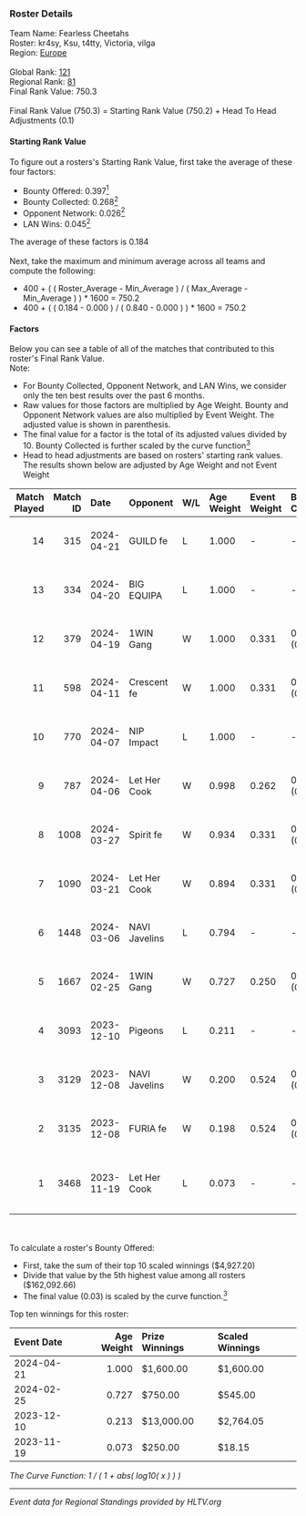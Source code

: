 ### Roster Details<br />
Team Name: Fearless Cheetahs<br />
Roster: kr4sy, Ksu, t4tty, Victoria, vilga<br />
Region: [Europe]( ../standings_europe.md)<br />
<br />
Global Rank: [121](../standings_global.md)<br />
Regional Rank: [81]( ../standings_europe.md)<br />
Final Rank Value:  750.3<br />
<br />
Final Rank Value (750.3) = Starting Rank Value (750.2) + Head To Head Adjustments (0.1)<br />

#### Starting Rank Value<br />
To figure out a rosters's Starting Rank Value, first take the average of these four factors:<br />
- Bounty Offered: 0.397[<sup>1</sup>](#table2)
- Bounty Collected: 0.268[<sup>2</sup>](#table1)
- Opponent Network: 0.026[<sup>2</sup>](#table1)
- LAN Wins: 0.045[<sup>2</sup>](#table1)

The average of these factors is 0.184<br />
<br />
Next, take the maximum and minimum average across all teams and compute the following:<br />
- 400 + ( ( Roster_Average - Min_Average ) / ( Max_Average - Min_Average ) ) * 1600 = 750.2
- 400 + ( ( 0.184 - 0.000 ) / ( 0.840 - 0.000 ) ) * 1600 = 750.2


#### Factors<br />
Below you can see a table of all of the matches that contributed to this roster's Final Rank Value.<br />
Note:<br />

- For Bounty Collected, Opponent Network, and LAN Wins, we consider only the ten best results over the past 6 months.
- Raw values for those factors are multiplied by Age Weight. Bounty and Opponent Network values are also multiplied by Event Weight. The adjusted value is shown in parenthesis.
- The final value for a factor is the total of its adjusted values divided by 10. Bounty Collected is further scaled by the curve function[<sup>3</sup>](#curveFunction)
- Head to head adjustments are based on rosters' starting rank values. The results shown below are adjusted by Age Weight and not Event Weight
<span id="table1"></span><br />


| Match Played | Match ID | Date       | Opponent      | W/L | Age Weight | Event Weight | Bounty Collected | Opponent Network | LAN Wins  | H2H Adj. | Roster                                     |
| -: | -: | :- | :- | :- | :- | :- | :- | :- | :- | -: | :- |
|           14 |      315 | 2024-04-21 | GUILD fe      | L   | 1.000      | -            | -                | -                | -         |   -18.59 | kr4sy, Ksu, t4tty, Victoria, vilga         |
|           13 |      334 | 2024-04-20 | BIG EQUIPA    | L   | 1.000      | -            | -                | -                | -         |   -17.01 | kr4sy, Ksu, t4tty, Victoria, vilga         |
|           12 |      379 | 2024-04-19 | 1WIN Gang     | W   | 1.000      | 0.331        | 0.006 (0.002)    | 0.044 (0.015)    | 0 (0.000) |     8.70 | kr4sy, Ksu, t4tty, Victoria, vilga         |
|           11 |      598 | 2024-04-11 | Crescent fe   | W   | 1.000      | 0.331        | 0.008 (0.003)    | 0.072 (0.024)    | 0 (0.000) |     9.37 | kr4sy, Ksu, t4tty, Victoria, vilga         |
|           10 |      770 | 2024-04-07 | NIP Impact    | L   | 1.000      | -            | -                | -                | -         |   -16.60 | kr4sy, Ksu, t4tty, Victoria, vilga         |
|            9 |      787 | 2024-04-06 | Let Her Cook  | W   | 0.998      | 0.262        | 0.000 (0.000)    | 0.204 (0.053)    | 0 (0.000) |    11.40 | kr4sy, Ksu, t4tty, Victoria, vilga         |
|            8 |     1008 | 2024-03-27 | Spirit fe     | W   | 0.934      | 0.331        | 0.010 (0.003)    | 0.105 (0.032)    | 0 (0.000) |    11.12 | kr4sy, Ksu, t4tty, Victoria, vilga         |
|            7 |     1090 | 2024-03-21 | Let Her Cook  | W   | 0.894      | 0.331        | 0.000 (0.000)    | 0.204 (0.060)    | 0 (0.000) |    10.64 | kr4sy, Ksu, t4tty, Victoria, vilga         |
|            6 |     1448 | 2024-03-06 | NAVI Javelins | L   | 0.794      | -            | -                | -                | -         |    -9.44 | kr4sy, Ksu, t4tty, Victoria, vilga         |
|            5 |     1667 | 2024-02-25 | 1WIN Gang     | W   | 0.727      | 0.250        | 0.006 (0.001)    | 0.044 (0.008)    | 0 (0.000) |     7.55 | kr4sy, Ksu, t4tty, Victoria, vilga         |
|            4 |     3093 | 2023-12-10 | Pigeons       | L   | 0.211      | -            | -                | -                | -         |    -2.41 | ANa, Kat, tory, twenty3, vilga             |
|            3 |     3129 | 2023-12-08 | NAVI Javelins | W   | 0.200      | 0.524        | 0.060 (0.006)    | 0.412 (0.043)    | 1 (0.200) |     3.73 | Angelka, Hanka, LETi, Liina, vicu          |
|            2 |     3135 | 2023-12-08 | FURIA fe      | W   | 0.198      | 0.524        | 0.027 (0.003)    | 0.253 (0.026)    | 1 (0.198) |     3.04 | Elizabeth, f6tal, Ksu, t4tty, Victoria     |
|            1 |     3468 | 2023-11-19 | Let Her Cook  | L   | 0.073      | -            | -                | -                | -         |    -1.44 | Joanana, kezziwow, meli, Moraltis, RacheLL |

<br />
<span id="table2"></span><br />
To calculate a roster's Bounty Offered:<br />

- First, take the sum of their top 10 scaled winnings ($4,927.20)
- Divide that value by the 5th highest value among all rosters ($162,092.66)
- The final value (0.03) is scaled by the curve function.[<sup>3</sup>](#curveFunction)

Top ten winnings for this roster:<br />

| Event Date | Age Weight | Prize Winnings | Scaled Winnings |
| :- | -: | :- | :- |
| 2024-04-21 |      1.000 | $1,600.00      | $1,600.00       |
| 2024-02-25 |      0.727 | $750.00        | $545.00         |
| 2023-12-10 |      0.213 | $13,000.00     | $2,764.05       |
| 2023-11-19 |      0.073 | $250.00        | $18.15          |


<span id="curveFunction"></span>_The Curve Function: 1 / ( 1 + abs( log10( x ) ) )_<br />

---
_Event data for Regional Standings provided by HLTV.org_<br />
